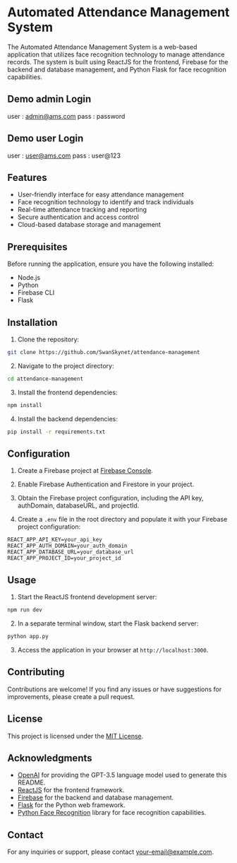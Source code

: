 # Automated Attendance Management System

The Automated Attendance Management System is a web-based application that utilizes face recognition technology to manage attendance records. The system is built using ReactJS for the frontend, Firebase for the backend and database management, and Python Flask for face recognition capabilities.

## Demo admin Login

user : admin@ams.com
pass : password

## Demo user Login

user : user@ams.com
pass : user@123




## Features

- User-friendly interface for easy attendance management
- Face recognition technology to identify and track individuals
- Real-time attendance tracking and reporting
- Secure authentication and access control
- Cloud-based database storage and management

## Prerequisites

Before running the application, ensure you have the following installed:

- Node.js
- Python
- Firebase CLI
- Flask

## Installation

1. Clone the repository:

```bash
git clone https://github.com/SwanSkynet/attendance-management
```

2. Navigate to the project directory:

```bash
cd attendance-management
```

3. Install the frontend dependencies:

```bash
npm install
```

4. Install the backend dependencies:

```bash
pip install -r requirements.txt
```

## Configuration

1. Create a Firebase project at [Firebase Console](https://console.firebase.google.com/).

2. Enable Firebase Authentication and Firestore in your project.

3. Obtain the Firebase project configuration, including the API key, authDomain, databaseURL, and projectId.

4. Create a `.env` file in the root directory and populate it with your Firebase project configuration:

```env
REACT_APP_API_KEY=your_api_key
REACT_APP_AUTH_DOMAIN=your_auth_domain
REACT_APP_DATABASE_URL=your_database_url
REACT_APP_PROJECT_ID=your_project_id
```

## Usage

1. Start the ReactJS frontend development server:

```bash
npm run dev
```

2. In a separate terminal window, start the Flask backend server:

```bash
python app.py
```

3. Access the application in your browser at `http://localhost:3000`.

## Contributing

Contributions are welcome! If you find any issues or have suggestions for improvements, please create a pull request.

## License

This project is licensed under the [MIT License](LICENSE).

## Acknowledgments

- [OpenAI](https://openai.com) for providing the GPT-3.5 language model used to generate this README.
- [ReactJS](https://reactjs.org) for the frontend framework.
- [Firebase](https://firebase.google.com) for the backend and database management.
- [Flask](https://flask.palletsprojects.com) for the Python web framework.
- [Python Face Recognition](https://github.com/ageitgey/face_recognition) library for face recognition capabilities.

## Contact

For any inquiries or support, please contact [your-email@example.com](mailto:your-email@example.com).